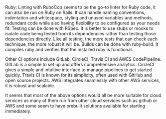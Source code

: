 Ruby: Linting with RuboCop seems to be the go-to linter for Ruby code, it can also be run on Ruby on Rails. It can handle naming conventions, indentation and whitespace, styling and unused variables and methods, redundant code while also having flexibility to be configured as your needs fit. 
Testing can be done with RSpec. It is better to use stubs or mocks to isolate code being tested from its dependencies rather than testing those dependencies directly. Like all testing, the more tests that can check each technique, the more robust it will be.
Builds can be done with ruby-build. It compiles ruby and verifies that the installed ruby is functional.

Other CI options include GitLab, CircleCI, Travis CI and AWES CodePipeline. GitLab is a simple to set up and offers comprehensive analytics. CircleCI gives a simple and intuitive interface to manage pipelines to get started quickly. Travis CI is known for its simplicity, often used with GitHub and open source projects.  AWS Integrates seamlessly with other AWS services, it is robust and scalable.

It seems that most of the above options would all be more suitable for cloud services as many of them run from other cloud services such as github or AWS and some seem to have prebuilt solutions available for starting immediately.